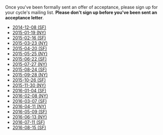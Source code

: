 Once you've been formally sent an offer of acceptance, please sign up
for your cycle's mailing list. **Please don't sign up before you've
been sent an acceptance letter**.

* [2014-12-08 (SF)][2014-12-08-sf]
* [2015-01-19 (NY)][2015-01-19-ny]
* [2015-02-16 (SF)][2015-02-16-sf]
* [2015-03-23 (NY)][2015-03-23-ny]
* [2015-04-20 (SF)][2015-04-20-sf]
* [2015-05-25 (NY)][2015-05-25-ny]
* [2015-06-22 (SF)][2015-06-22-sf]
* [2015-07-27 (NY)][2015-07-27-ny]
* [2015-08-24 (SF)][2015-08-24-sf]
* [2015-09-28 (NY)][2015-09-28-ny]
* [2015-10-26 (SF)][2015-10-26-sf]
* [2015-11-30 (NY)][2015-11-30-ny]
* [2016-01-04 (SF)][2016-01-04-sf]
* [2016-02-08 (NY)][2016-02-08-ny]
* [2016-03-07 (SF)][2016-03-07-sf]
* [2016-04-11 (NY)][2016-04-11-ny]
* [2016-05-09 (SF)][2016-05-09-sf]
* [2016-06-13 (NY)][2016-06-13-ny]
* [2016-07-11 (SF)][2016-07-11-sf]
* [2016-08-15 (SF)][2016-08-15-ny]

[2014-12-08-sf]: https://groups.google.com/forum/?hl=en#!forum/aa-2014-12-08-sf
[2015-02-16-sf]: https://groups.google.com/forum/?hl=en#!forum/aa-sf-2015-02-16
[2015-01-19-ny]: https://groups.google.com/forum/?hl=en#!forum/aa-2015-01-19-ny
[2015-03-23-ny]: https://groups.google.com/a/appacademy.io/forum/#!forum/2015-03-23-ny
[2015-04-20-sf]: https://groups.google.com/a/appacademy.io/forum/#!forum/2015-04-20-sf
[2015-05-25-ny]: https://groups.google.com/a/appacademy.io/forum/#!forum/2015-05-25-ny
[2015-06-22-sf]: https://groups.google.com/a/appacademy.io/forum/#!forum/2015-06-22-sf
[2015-07-27-ny]: https://groups.google.com/a/appacademy.io/forum/#!forum/2015-07-27-ny
[2015-08-24-sf]: https://groups.google.com/a/appacademy.io/forum/#!forum/2015-08-24-sf
[2015-09-28-ny]: https://groups.google.com/a/appacademy.io/forum/#!forum/2015-09-28-ny
[2015-10-26-sf]: https://groups.google.com/a/appacademy.io/forum/#!forum/2015-10-26-sf
[2015-11-30-ny]: https://groups.google.com/a/appacademy.io/d/forum/2015-11-30-ny
[2016-01-04-sf]: https://groups.google.com/a/appacademy.io/forum/#!forum/2016-01-04-sf
[2016-02-08-ny]: https://groups.google.com/a/appacademy.io/forum/#!forum/2016-02-08-ny
[2016-03-07-sf]: https://groups.google.com/a/appacademy.io/forum/#!forum/2016-03-07-sf
[2016-04-11-ny]: https://groups.google.com/a/appacademy.io/forum/#!forum/2016-04-11-ny
[2016-05-09-sf]: https://groups.google.com/a/appacademy.io/forum/#!forum/2016-05-09-sf
[2016-06-13-ny]: https://groups.google.com/a/appacademy.io/forum/#!forum/2016-06-13-ny
[2016-07-11-sf]: https://groups.google.com/a/appacademy.io/forum/#!forum/2016-07-11-sf
[2016-08-15-ny]: https://groups.google.com/a/appacademy.io/forum/#!forum/2016-08-15-ny
